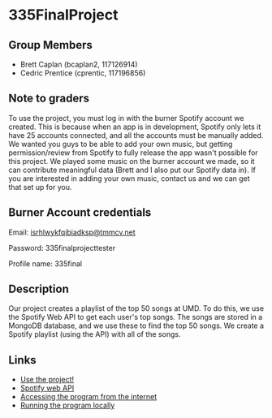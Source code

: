 # 335FinalProject

## Group Members
- Brett Caplan (bcaplan2, 117126914)
- Cedric Prentice (cprentic, 117196856)

## Note to graders

To use the project, you must log in with the burner Spotify account we created.
This is because when an app is in development, Spotify only lets it have 25 accounts connected, and
all the accounts must be manually added. We wanted you guys to be able to add your own music, but
getting permission/review from Spotify to fully release the app wasn't possible for this project.
We played some music on the burner account we made, so it can contribute meaningful data 
(Brett and I also put our Spotify data in). If you are interested in adding your own music, contact us
and we can get that set up for you.

## Burner Account credentials
Email: isrhlwykfqibiadksp@tmmcv.net

Password: 335finalprojecttester

Profile name: 335final

## Description

Our project creates a playlist of the top 50 songs at UMD.
To do this, we use the Spotify Web API to get each user's top songs.
The songs are stored in a MongoDB database, and we use these to find the top 50 songs.
We create a Spotify playlist (using the API) with all of the songs.

## Links
- [Use the project!](https://beautiful-overcoat-fox.cyclic.app/)
- [Spotify web API](https://developer.spotify.com/documentation/web-api/reference/#/)
- [Accessing the program from the internet](https://youtu.be/kXy9mLxt4BM)
- [Running the program locally](https://youtu.be/kVVEsztE1Ig)